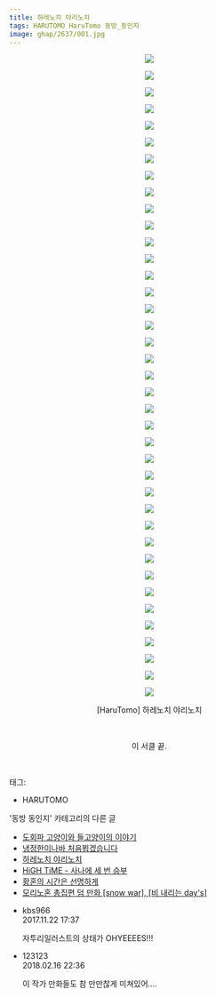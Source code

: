 ```yaml
---
title: 하레노치 야리노치
tags: HARUTOMO HaruTomo 동방_동인지
image: ghap/2637/001.jpg
---
```

<div class="article">
<p style="text-align: center; clear: none; float: none;"><img src="{{ site.nasurl }}/ghap/2637/001.jpg"/></p>
<p style="text-align: center; clear: none; float: none;"><img src="{{ site.nasurl }}/ghap/2637/002.jpg"/></p>
<p style="text-align: center; clear: none; float: none;"><img src="{{ site.nasurl }}/ghap/2637/003.jpg"/></p>
<p style="text-align: center; clear: none; float: none;"><img src="{{ site.nasurl }}/ghap/2637/004.jpg"/></p>
<p style="text-align: center; clear: none; float: none;"><img src="{{ site.nasurl }}/ghap/2637/005.jpg"/></p>
<p style="text-align: center; clear: none; float: none;"><img src="{{ site.nasurl }}/ghap/2637/006.jpg"/></p>
<p style="text-align: center; clear: none; float: none;"><img src="{{ site.nasurl }}/ghap/2637/007.jpg"/></p>
<p style="text-align: center; clear: none; float: none;"><img src="{{ site.nasurl }}/ghap/2637/008.jpg"/></p>
<p style="text-align: center; clear: none; float: none;"><img src="{{ site.nasurl }}/ghap/2637/009.jpg"/></p>
<p style="text-align: center; clear: none; float: none;"><img src="{{ site.nasurl }}/ghap/2637/010.jpg"/></p>
<p style="text-align: center; clear: none; float: none;"><img src="{{ site.nasurl }}/ghap/2637/011.jpg"/></p>
<p style="text-align: center; clear: none; float: none;"><img src="{{ site.nasurl }}/ghap/2637/012.jpg"/></p>
<p style="text-align: center; clear: none; float: none;"><img src="{{ site.nasurl }}/ghap/2637/013.jpg"/></p>
<p style="text-align: center; clear: none; float: none;"><img src="{{ site.nasurl }}/ghap/2637/014.jpg"/></p>
<p style="text-align: center; clear: none; float: none;"><img src="{{ site.nasurl }}/ghap/2637/015.jpg"/></p>
<p style="text-align: center; clear: none; float: none;"><img src="{{ site.nasurl }}/ghap/2637/016.jpg"/></p>
<p style="text-align: center; clear: none; float: none;"><img src="{{ site.nasurl }}/ghap/2637/017.jpg"/></p>
<p style="text-align: center; clear: none; float: none;"><img src="{{ site.nasurl }}/ghap/2637/018.jpg"/></p>
<p style="text-align: center; clear: none; float: none;"><img src="{{ site.nasurl }}/ghap/2637/019.jpg"/></p>
<p style="text-align: center; clear: none; float: none;"><img src="{{ site.nasurl }}/ghap/2637/020.jpg"/></p>
<p style="text-align: center; clear: none; float: none;"><img src="{{ site.nasurl }}/ghap/2637/021.jpg"/></p>
<p style="text-align: center; clear: none; float: none;"><img src="{{ site.nasurl }}/ghap/2637/022.jpg"/></p>
<p style="text-align: center; clear: none; float: none;"><img src="{{ site.nasurl }}/ghap/2637/023.jpg"/></p>
<p style="text-align: center; clear: none; float: none;"><img src="{{ site.nasurl }}/ghap/2637/024.jpg"/></p>
<p style="text-align: center; clear: none; float: none;"><img src="{{ site.nasurl }}/ghap/2637/025.jpg"/></p>
<p style="text-align: center; clear: none; float: none;"><img src="{{ site.nasurl }}/ghap/2637/026.jpg"/></p>
<p style="text-align: center; clear: none; float: none;"><img src="{{ site.nasurl }}/ghap/2637/027.jpg"/></p>
<p style="text-align: center; clear: none; float: none;"><img src="{{ site.nasurl }}/ghap/2637/028.jpg"/></p>
<p style="text-align: center; clear: none; float: none;"><img src="{{ site.nasurl }}/ghap/2637/029.jpg"/></p>
<p style="text-align: center; clear: none; float: none;"><img src="{{ site.nasurl }}/ghap/2637/030.jpg"/></p>
<p style="text-align: center; clear: none; float: none;"><img src="{{ site.nasurl }}/ghap/2637/031.jpg"/></p>
<p style="text-align: center; clear: none; float: none;"><img src="{{ site.nasurl }}/ghap/2637/032.jpg"/></p>
<p style="text-align: center; clear: none; float: none;"><img src="{{ site.nasurl }}/ghap/2637/033.jpg"/></p>
<p style="text-align: center; clear: none; float: none;"><img src="{{ site.nasurl }}/ghap/2637/034.jpg"/></p>
<p style="text-align: center; clear: none; float: none;"><img src="{{ site.nasurl }}/ghap/2637/035.jpg"/></p>
<p style="text-align: center; clear: none; float: none;"><img src="{{ site.nasurl }}/ghap/2637/036.jpg"/></p>
<p style="text-align: center; clear: none; float: none;"><img src="{{ site.nasurl }}/ghap/2637/037.jpg"/></p>
<p style="text-align: center; clear: none; float: none;"><img src="{{ site.nasurl }}/ghap/2637/038.jpg"/></p>
<p style="text-align: center; clear: none; float: none;"><img src="{{ site.nasurl }}/ghap/2637/039.jpg"/></p>
<p style="text-align: center; clear: none; float: none;">[HaruTomo] 하레노치 야리노치</p>
<p style="text-align: center; clear: none; float: none;"><br/></p>
<p style="text-align: center; clear: none; float: none;">이 서클 끝.</p>
<p><br/></p>
</div><div class="tagTrail">
<p>태그: </p>
<ul>
<li>HARUTOMO</li>
</ul>
</div><div class="another">
<p>'동방 동인지' 카테고리의 다른 글</p>
<ul>
<li><a href="/2016-10-19-ghap_2639">도회파 고양이와 들고양이의 이야기</a></li>
<li><a href="/2016-10-19-ghap_2638">냉정한이나바 처음뵙겠습니다</a></li>
<li><a href="/2016-10-19-ghap_2637">하레노치 야리노치</a></li>
<li><a href="/2016-10-19-ghap_2636">HiGH TiME - 사나에 세 번 승부</a></li>
<li><a href="/2016-10-17-ghap_2632">황혼의 시간은 선명하게</a></li>
<li><a href="/2016-10-17-ghap_2629">모리노혼 총집편 덤 만화 [snow war], [비 내리는 day's]</a></li>
</ul>
</div><div class="cb_module cb_fluid">
<div class="cb_wrt cb_profile">
<div class="comment">
<ul>
<li class="cb_thumb_off" id="comment15135213">
<div class="cb_comment_area">
<div class="cb_info_area">
<div class="cb_section">
<span class="cb_nick_name">kbs966</span>
</div>
<div class="cb_section">
<span class="cb_date">2017.11.22 17:37 </span>
</div>
</div>
<div class="cb_dsc_comment">
<p class="cb_dsc">
											자투리일러스트의 상태가 OHYEEEES!!!
										</p>
</div>
</div></li>
<li class="cb_thumb_off" id="comment15200716">
<div class="cb_comment_area">
<div class="cb_info_area">
<div class="cb_section">
<span class="cb_nick_name">123123</span>
</div>
<div class="cb_section">
<span class="cb_date">2018.02.16 22:36 </span>
</div>
</div>
<div class="cb_dsc_comment">
<p class="cb_dsc">
											이 작가 만화들도 참 만만찮게 미쳐있어....
										</p>
</div>
</div></li>
</ul>
</div>
</div><!-- commentList close -->
</div>